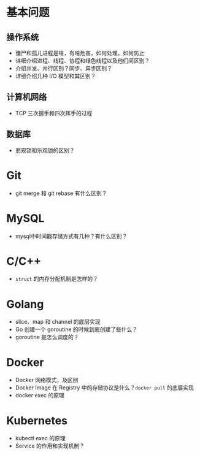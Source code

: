 
# 基本问题
## 操作系统
- 僵尸和孤儿进程是啥，有啥危害，如何处理，如何防止
- 详细介绍进程、线程、协程和绿色线程以及他们间区别？
- 介绍并发、并行区别？同步、异步区别？
- 详细介绍几种 I/O 模型和其区别？

## 计算机网络
- TCP 三次握手和四次挥手的过程

## 数据库
- 悲观锁和乐观锁的区别？

# Git
- git merge 和 git rebase 有什么区别？

# MySQL
- mysql中时间戳存储方式有几种？有什么区别？

# C/C++
- `struct` 的内存分配机制是怎样的？

# Golang
- slice、map 和 channel 的底层实现
- Go 创建一个 goroutine 的时候到底创建了些什么？
- goroutine 是怎么调度的？

# Docker
- Docker 网络模式，及区别
- Docker Image 在 Registry 中的存储协议是什么？`docker pull` 的底层实现
- docker exec 的原理

# Kubernetes
- kubectl exec 的原理
- Service 的作用和实现机制？
